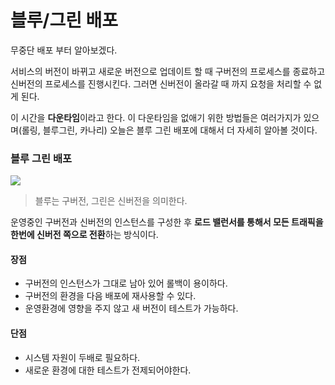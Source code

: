# 블루/그린 배포

무중단 배포 부터 알아보겠다.

서비스의 버전이 바뀌고 새로운 버전으로 업데이트 할 때 구버전의 프로세스를 종료하고 신버전의 프로세스를 진행시킨다. 그러면 신버전이 올라갈 때 까지 요청을 처리할 수 없게 된다.

이 시간을 **다운타임**이라고 한다. 이 다운타임을 없애기 위한 방법들은 여러가지가 있으며(롤링, 블루그린, 카나리) 오늘은 블루 그린 배포에 대해서 더 자세히 알아볼 것이다.

### 블루 그린 배포

![](https://blog.kakaocdn.net/dn/XRBsk/btrjkiiLNDT/OO4IpUkXGRnSaOkp9t2aC1/img.gif)

> 블루는 구버전, 그린은 신버전을 의미한다.

운영중인 구버전과 신버전의 인스턴스를 구성한 후 **로드 밸런서를 통해서 모든 트래픽을 한번에 신버전 쪽으로 전환**하는 방식이다.

#### 장점
- 구버전의 인스턴스가 그대로 남아 있어 롤백이 용이하다.
- 구버전의 환경을 다음 배포에 재사용할 수 있다.
- 운영환경에 영향을 주지 않고 새 버전이 테스트가 가능하다.

#### 단점
- 시스템 자원이 두배로 필요하다.
- 새로운 환경에 대한 테스트가 전제되어야한다.
